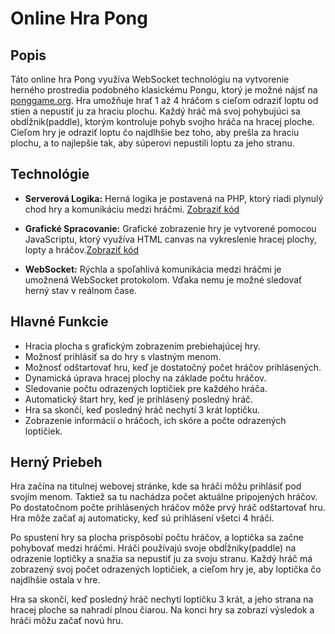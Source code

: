# Online Hra Pong

## Popis

Táto online hra Pong využíva WebSocket technológiu na vytvorenie herného prostredia podobného klasickému Pongu, ktorý je možné nájsť na [ponggame.org](https://www.ponggame.org/). Hra umožňuje hrať 1 až 4 hráčom s cieľom odraziť loptu od stien a nepustiť ju za hraciu plochu. Každý hráč má svoj pohybujúci sa obdĺžnik(paddle), ktorým kontroluje pohyb svojho hráča na hracej ploche. Cieľom hry je odraziť loptu čo najdlhšie bez toho, aby prešla za hraciu plochu, a to najlepšie tak, aby súperovi nepustili loptu za jeho stranu.


## Technológie

- **Serverová Logika:** Herná logika je postavená na PHP, ktorý riadi plynulý chod hry a komunikáciu medzi hráčmi. [Zobraziť kód](server3.php)
  
- **Grafické Spracovanie:** Grafické zobrazenie hry je vytvorené pomocou JavaScriptu, ktorý využíva HTML canvas na vykreslenie hracej plochy, lopty a hráčov.[Zobraziť kód](game3.js)
  
- **WebSocket:** Rýchla a spoľahlivá komunikácia medzi hráčmi je umožnená WebSocket protokolom. Vďaka nemu je možné sledovať herný stav v reálnom čase.

## Hlavné Funkcie

- Hracia plocha s grafickým zobrazením prebiehajúcej hry.
- Možnosť prihlásiť sa do hry s vlastným menom.
- Možnosť odštartovať hru, keď je dostatočný počet hráčov prihlásených.
- Dynamická úprava hracej plochy na základe počtu hráčov.
- Sledovanie počtu odrazených loptičiek pre každého hráča.
- Automatický štart hry, keď je prihlásený posledný hráč.
- Hra sa skončí, keď posledný hráč nechytí 3 krát loptičku.
- Zobrazenie informácií o hráčoch, ich skóre a počte odrazených loptičiek.
  
## Herný Priebeh
Hra začína na titulnej webovej stránke, kde sa hráči môžu prihlásiť pod svojím menom. Taktiež sa tu nachádza počet aktuálne pripojených hráčov.
Po dostatočnom počte prihlásených hráčov môže prvý hráč odštartovať hru. Hra môže začať aj automaticky, keď sú prihlásení všetci 4 hráči.

Po spustení hry sa plocha prispôsobí počtu hráčov, a loptička sa začne pohybovať medzi hráčmi. Hráči používajú svoje obdĺžniky(paddle) na odrazenie loptičky a snažia sa nepustiť ju za svoju stranu. Každý hráč má zobrazený svoj počet odrazených loptičiek, a cieľom hry je, aby loptička čo najdlhšie ostala v hre.

Hra sa skončí, keď posledný hráč nechytí loptičku 3 krát, a jeho strana na hracej ploche sa nahradí plnou čiarou. Na konci hry sa zobrazí výsledok a hráči môžu začať novú hru.


